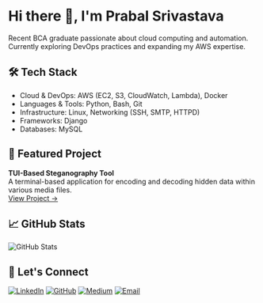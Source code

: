 # Hi there 👋, I'm Prabal Srivastava

Recent BCA graduate passionate about cloud computing and automation. Currently exploring DevOps practices and expanding my AWS expertise.

## 🛠️ Tech Stack
- Cloud & DevOps: AWS (EC2, S3, CloudWatch, Lambda), Docker
- Languages & Tools: Python, Bash, Git
- Infrastructure: Linux, Networking (SSH, SMTP, HTTPD)
- Frameworks: Django
- Databases: MySQL

## 🌟 Featured Project

**TUI-Based Steganography Tool**  
A terminal-based application for encoding and decoding hidden data within various media files.  
[View Project →](https://github.com/Prabal-Srivastava/Stegnography_TUI_Based_Project)

## 📈 GitHub Stats

<img src="https://github-readme-stats.vercel.app/api?username=Prabal-Srivastava&show_icons=true&theme=minimal&hide_title=true&hide=prs" alt="GitHub Stats" />

## 🤝 Let's Connect

[![LinkedIn](https://img.shields.io/badge/LinkedIn-0077B5?style=flat&logo=linkedin&logoColor=white)](https://www.linkedin.com/in/srivastava-prabal)
[![GitHub](https://img.shields.io/badge/GitHub-100000?style=flat&logo=github&logoColor=white)](https://github.com/Prabal-Srivastava)
[![Medium](https://img.shields.io/badge/Medium-12100E?style=flat&logo=medium&logoColor=white)](https://medium.com/@prabalrishu123)
[![Email](https://img.shields.io/badge/Email-D14836?style=flat&logo=gmail&logoColor=white)](mailto:prabalrishu123@gmail.com)
